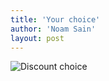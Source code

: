 ```yaml
---
title: 'Your choice'
author: 'Noam Sain'
layout: post
---
```


![Discount choice](http://4.bp.blogspot.com/_8aN4krk1nsk/SyD7yDMRGTI/AAAAAAAAATg/DzzwPHOQpzs/s400/image002.jpg "Discount choice")
